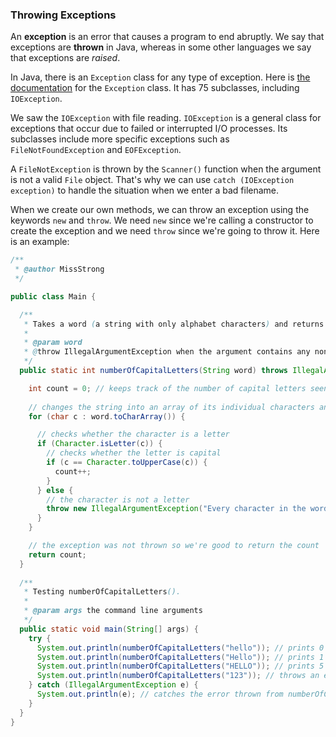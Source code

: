 <!-- # [Link to video.]() -->

### Throwing Exceptions

An **exception** is an error that causes a program to end abruptly. We say that exceptions are **thrown** in Java, whereas in some other languages we say that exceptions are *raised*.

In Java, there is an `Exception` class for any type of exception. Here is [the documentation](https://docs.oracle.com/javase/8/docs/api/index.html?java/lang/Exception.html) for the `Exception` class. It has 75 subclasses, including `IOException`.

We saw the `IOException` with file reading. `IOException` is a general class for exceptions that occur due to failed or interrupted I/O processes. Its subclasses include more specific exceptions such as `FileNotFoundException` and `EOFException`.

A `FileNotException` is thrown by the `Scanner()` function when the argument is not a valid `File` object. That's why we can use `catch (IOException exception)` to handle the situation when we enter a bad filename.

When we create our own methods, we can throw an exception using the keywords `new` and `throw`. We need `new` since we're calling a constructor to create the exception and we need `throw` since we're going to throw it. Here is an example:

```java
/**
 * @author MissStrong
 */

public class Main {

  /**
   * Takes a word (a string with only alphabet characters) and returns the number of capital letters in it.
   *
   * @param word
   * @throw IllegalArgumentException when the argument contains any non-alphabet characters
   */
  public static int numberOfCapitalLetters(String word) throws IllegalArgumentException {

    int count = 0; // keeps track of the number of capital letters seen so far
    
    // changes the string into an array of its individual characters and loops through them
    for (char c : word.toCharArray()) {

      // checks whether the character is a letter
      if (Character.isLetter(c)) {
        // checks whether the letter is capital
        if (c == Character.toUpperCase(c)) {
          count++;
        }
      } else {
        // the character is not a letter
        throw new IllegalArgumentException("Every character in the word must be an alphabet charcacter.");
      }
    }

    // the exception was not thrown so we're good to return the count
    return count;
  }
  
  /**
   * Testing numberOfCapitalLetters().
   *
   * @param args the command line arguments
   */
  public static void main(String[] args) {
    try {
      System.out.println(numberOfCapitalLetters("hello")); // prints 0
      System.out.println(numberOfCapitalLetters("Hello")); // prints 1
      System.out.println(numberOfCapitalLetters("HELLO")); // prints 5
      System.out.println(numberOfCapitalLetters("123")); // throws an error
    } catch (IllegalArgumentException e) {
      System.out.println(e); // catches the error thrown from numberOfCapitalLetters("123")
    }
  } 
} 
```
